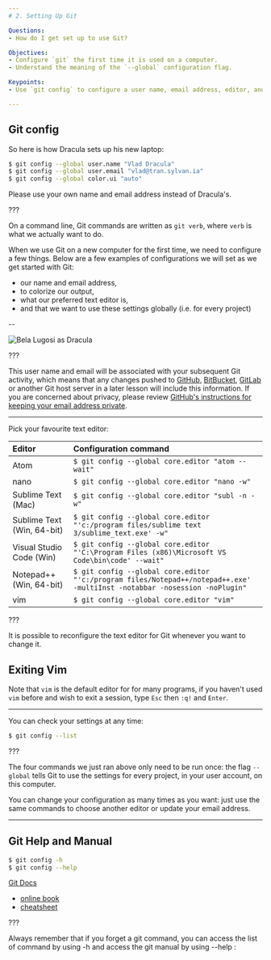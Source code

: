 ```yaml
---
# 2. Setting Up Git

Questions:
- How do I get set up to use Git?

Objectives:
- Configure `git` the first time it is used on a computer.
- Understand the meaning of the `--global` configuration flag.

Keypoints:
- Use `git config` to configure a user name, email address, editor, and other preferences once per machine.

---
```


## Git config

So here is how Dracula sets up his new laptop:

```bash
$ git config --global user.name "Vlad Dracula"
$ git config --global user.email "vlad@tran.sylvan.ia"
$ git config --global color.ui "auto"
```

Please use your own name and email address instead of Dracula's.

???

On a command line, Git commands are written as `git verb`,
where `verb` is what we actually want to do.

When we use Git on a new computer for the first time,
we need to configure a few things. Below are a few examples
of configurations we will set as we get started with Git:

*   our name and email address,
*   to colorize our output,
*   what our preferred text editor is,
*   and that we want to use these settings globally (i.e. for every project)

--

![Bela Lugosi as Dracula](../fig/dracula.jpg)

???

This user name and email will be associated with your subsequent Git activity,
which means that any changes pushed to
[GitHub](http://github.com/),
[BitBucket](http://bitbucket.org/),
[GitLab](http://gitlab.com/) or
another Git host server
in a later lesson will include this information.
If you are concerned about privacy, please review [GitHub's instructions for keeping your email address private][git-privacy].

---

Pick your favourite text editor:

| Editor             | Configuration command                            |
|:-------------------|:-------------------------------------------------|
|Atom                | `$ git config --global core.editor "atom --wait"`|
| nano               | `$ git config --global core.editor "nano -w"`    |
| Sublime Text (Mac) | `$ git config --global core.editor "subl -n -w"` |
| Sublime Text (Win, 64-bit) | `$ git config --global core.editor "'c:/program files/sublime text 3/sublime_text.exe' -w"` |
| Visual Studio Code (Win) | `$ git config --global core.editor "'C:\Program Files (x86)\Microsoft VS Code\bin\code' --wait"` |
| Notepad++ (Win, 64-bit)    | `$ git config --global core.editor "'c:/program files/Notepad++/notepad++.exe' -multiInst -notabbar -nosession -noPlugin"`|
| vim                | `$ git config --global core.editor "vim"`        |


???

It is possible to reconfigure the text editor for Git whenever you want to change it.

## Exiting Vim

Note that `vim` is the default editor for for many programs, if you haven't used `vim` before and wish to exit a session, type `Esc` then `:q!` and `Enter`.

---


You can check your settings at any time:

```bash
$ git config --list
```

???

The four commands we just ran above only need to be run once: the flag `--global` tells Git
to use the settings for every project, in your user account, on this computer.

You can change your configuration as many times as you want: just use the
same commands to choose another editor or update your email address.

---

## Git Help and Manual

```bash
$ git config -h
$ git config --help
```

[Git Docs](https://git-scm.com/doc)
- [online book](https://git-scm.com/book)
- [cheatsheet](https://services.github.com/kit/downloads/github-git-cheat-sheet.pdf)

???

Always remember that if you forget a git command, you can access the list of command by using -h and access the git manual by using --help :

[git-privacy]: https://help.github.com/articles/keeping-your-email-address-private/

